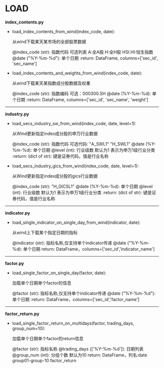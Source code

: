LOAD
====

**index_contents.py**

- load_index_contents_from_wind(index_code, date):

    从wind下载某天某市场的全部股票数据

    @index_code (str): 指数代码 可选列表 A:全A股 H:全H股 HSI.HI:恒生指数
    @date ("%Y-%m-%d"): 单个日期
    :return: DataFrame, columns=['sec_id', 'sec_name']


- load_index_contents_and_weights_from_wind(index_code, date):

    从wind下载某天某指数成分股数据及权重
    
    @index_code (str): 指数编码 可选：000300.SH
    @date (%Y-%m-%d): 单个日期
    :return: DataFrame, columns=['sec_id', 'sec_name', 'weight']

---

**industry.py**

- load_secs_industry_sw_from_wind(index_code, date, level=1):

    从Wind更新指定index成分股的申万行业数据

    @index_code (str): 指数代码 可选代码: "A_SWL1" "H_SWL1"
    @date (%Y-%m-%d): 单个日期
    @level (int): 行业级数 默认为1 表示为申万1级行业分类
    :return: (dict of str): 键是证券代码，值是行业名称


- load_secs_industry_gics_from_wind(index_code, date, level=1):

    从Wind更新指定index成分股的gics行业数据

    @index_code (str):  "H_GICSL1"
    @date (%Y-%m-%d):  单个日期
    @level (int): 行业级数 默认为1 表示为申万1级行业分类
    :return: (dict of str): 键是证券代码，值是行业名称

---
    
**indicator.py** 

- load_single_indicator_on_single_day_from_wind(indicator, date):

    从wind上下载某个指定日期的指标

    @indicator (str): 指标名称,仅支持单个indicator传递
    @date ("%Y-%m-%d): 单个日期
    return: DataFrame，columns=['sec_id','indicator_name']

---

**factor.py**

- load_single_factor_on_single_day(factor, date):

    加载单个日期单个factor的信息

    @factor (str): 指标名称,仅支持单个indicator传递
    @date ("%Y-%m-%d"): 单个日期
    :return: DataFrame，columns=['sec_id','factor_name']

---

**factor_return.py**

- load_single_factor_return_on_multidays(factor, trading_days, group_num=10):

    加载单个日期单个factor的return信息

    @factor (str):  指标名称
    @trading_days (['%Y-%m-%d']): 日期列表
    @group_num (int): 分组个数 默认为10
    return: DataFrame，列名:date group01-group-10 factor_return


